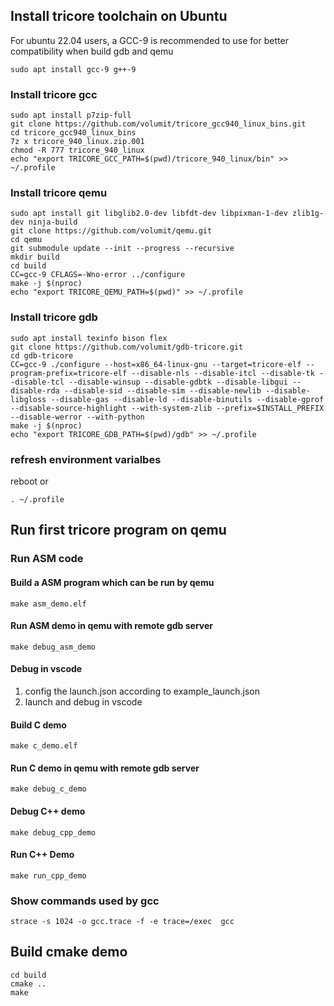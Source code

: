 ## Install tricore toolchain on Ubuntu
For ubuntu 22.04 users, a GCC-9 is recommended to use for better compatibility when build gdb and qemu
```shell
sudo apt install gcc-9 g++-9
```

### Install tricore gcc
```shell
sudo apt install p7zip-full
git clone https://github.com/volumit/tricore_gcc940_linux_bins.git
cd tricore_gcc940_linux_bins
7z x tricore_940_linux.zip.001
chmod -R 777 tricore_940_linux
echo "export TRICORE_GCC_PATH=$(pwd)/tricore_940_linux/bin" >> ~/.profile
```

### Install tricore qemu
```shell
sudo apt install git libglib2.0-dev libfdt-dev libpixman-1-dev zlib1g-dev ninja-build
git clone https://github.com/volumit/qemu.git
cd qemu
git submodule update --init --progress --recursive
mkdir build
cd build
CC=gcc-9 CFLAGS=-Wno-error ../configure
make -j $(nproc)
echo "export TRICORE_QEMU_PATH=$(pwd)" >> ~/.profile
```

### Install tricore gdb
```shell
sudo apt install texinfo bison flex
git clone https://github.com/volumit/gdb-tricore.git
cd gdb-tricore
CC=gcc-9 ./configure --host=x86_64-linux-gnu --target=tricore-elf --program-prefix=tricore-elf --disable-nls --disable-itcl --disable-tk --disable-tcl --disable-winsup --disable-gdbtk --disable-libgui --disable-rda --disable-sid --disable-sim --disable-newlib --disable-libgloss --disable-gas --disable-ld --disable-binutils --disable-gprof --disable-source-highlight --with-system-zlib --prefix=$INSTALL_PREFIX --disable-werror --with-python
make -j $(nproc)
echo "export TRICORE_GDB_PATH=$(pwd)/gdb" >> ~/.profile
```

### refresh environment varialbes
reboot
or
```shell
. ~/.profile
```

## Run first tricore program on qemu
### Run ASM code
#### Build a ASM program which can be run by qemu
```shell
make asm_demo.elf
```
#### Run ASM demo in qemu with remote gdb server
```shell
make debug_asm_demo
```
#### Debug in vscode
1. config the launch.json according to example_launch.json
2. launch and debug in vscode

#### Build C demo
```shell
make c_demo.elf
```
#### Run C demo in qemu with remote gdb server
```shell
make debug_c_demo
```

#### Debug C++ demo
```shell
make debug_cpp_demo
```

#### Run C++ Demo
```shell
make run_cpp_demo
```


### Show commands used by gcc
```shell
strace -s 1024 -o gcc.trace -f -e trace=/exec  gcc
```

## Build cmake demo
```shell
cd build
cmake ..
make
```


